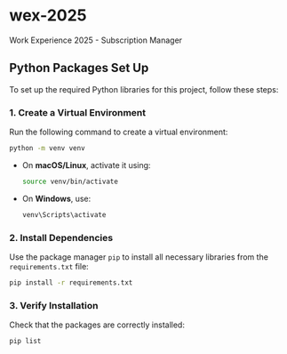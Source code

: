 # wex-2025
Work Experience 2025 - Subscription Manager

## Python Packages Set Up

To set up the required Python libraries for this project, follow these steps:

### 1. Create a Virtual Environment
Run the following command to create a virtual environment:

```sh
python -m venv venv
```

- On **macOS/Linux**, activate it using:
  ```sh
  source venv/bin/activate
  ```
- On **Windows**, use:
  ```sh
  venv\Scripts\activate
  ```

### 2. Install Dependencies
Use the package manager `pip` to install all necessary libraries from the `requirements.txt` file:

```sh
pip install -r requirements.txt
```

### 3. Verify Installation
Check that the packages are correctly installed:

```sh
pip list
```
